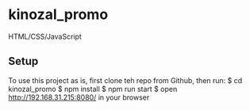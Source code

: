 # kinozal_promo
HTML/CSS/JavaScript

## Setup
To use this project as is, first clone teh repo from Github, then run:
$ cd kinozal_promo
$ npm install
$ npm run start
$ open http://192.168.31.215:8080/ in your browser

